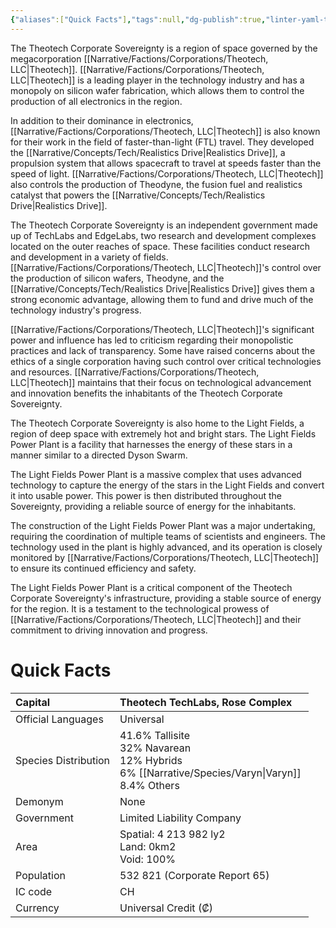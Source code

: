 ```yaml
---
{"aliases":["Quick Facts"],"tags":null,"dg-publish":true,"linter-yaml-title-alias":"Quick Facts","permalink":"/narrative/locations/theotech-corporate-sovereignty/","dgPassFrontmatter":true}
---
```



The Theotech Corporate Sovereignty is a region of space governed by the megacorporation [[Narrative/Factions/Corporations/Theotech, LLC\|Theotech]]. [[Narrative/Factions/Corporations/Theotech, LLC\|Theotech]] is a leading player in the technology industry and has a monopoly on silicon wafer fabrication, which allows them to control the production of all electronics in the region.

In addition to their dominance in electronics, [[Narrative/Factions/Corporations/Theotech, LLC\|Theotech]] is also known for their work in the field of faster-than-light (FTL) travel. They developed the [[Narrative/Concepts/Tech/Realistics Drive\|Realistics Drive]], a propulsion system that allows spacecraft to travel at speeds faster than the speed of light. [[Narrative/Factions/Corporations/Theotech, LLC\|Theotech]] also controls the production of Theodyne, the fusion fuel and realistics catalyst that powers the [[Narrative/Concepts/Tech/Realistics Drive\|Realistics Drive]].

The Theotech Corporate Sovereignty is an independent government made up of TechLabs and EdgeLabs, two research and development complexes located on the outer reaches of space. These facilities conduct research and development in a variety of fields. [[Narrative/Factions/Corporations/Theotech, LLC\|Theotech]]'s control over the production of silicon wafers, Theodyne, and the [[Narrative/Concepts/Tech/Realistics Drive\|Realistics Drive]] gives them a strong economic advantage, allowing them to fund and drive much of the technology industry's progress.

[[Narrative/Factions/Corporations/Theotech, LLC\|Theotech]]'s significant power and influence has led to criticism regarding their monopolistic practices and lack of transparency. Some have raised concerns about the ethics of a single corporation having such control over critical technologies and resources. [[Narrative/Factions/Corporations/Theotech, LLC\|Theotech]] maintains that their focus on technological advancement and innovation benefits the inhabitants of the Theotech Corporate Sovereignty.

The Theotech Corporate Sovereignty is also home to the Light Fields, a region of deep space with extremely hot and bright stars. The Light Fields Power Plant is a facility that harnesses the energy of these stars in a manner similar to a directed Dyson Swarm.

The Light Fields Power Plant is a massive complex that uses advanced technology to capture the energy of the stars in the Light Fields and convert it into usable power. This power is then distributed throughout the Sovereignty, providing a reliable source of energy for the inhabitants.

The construction of the Light Fields Power Plant was a major undertaking, requiring the coordination of multiple teams of scientists and engineers. The technology used in the plant is highly advanced, and its operation is closely monitored by [[Narrative/Factions/Corporations/Theotech, LLC\|Theotech]] to ensure its continued efficiency and safety.

The Light Fields Power Plant is a critical component of the Theotech Corporate Sovereignty's infrastructure, providing a stable source of energy for the region. It is a testament to the technological prowess of [[Narrative/Factions/Corporations/Theotech, LLC\|Theotech]] and their commitment to driving innovation and progress.

# Quick Facts

|    Capital                 |    Theotech TechLabs, Rose Complex<br>                                                                                                                                                      |
|:---------------------------|:--------------------------------------------------------------------------------------------------------------------------------------------------------------------------------------------|
|    Official Languages      |    Universal                                                                                                                                                                                |
|    Species Distribution    | <div>41.6% Tallisite&nbsp;</div><div>32% Navarean</div><div>12% Hybrids&nbsp;</div><div>6% [[Narrative/Species/Varyn\|Varyn]]&nbsp;</div><div>8.4% Others<br> </div>                                                     |
|    Demonym                 | None                                                                                                                                                                                        |
|    Government              |    Limited Liability Company                                                                                                                                                                |
|    Area                    | Spatial: 4 213 982 ly2&nbsp;<div>Land: 0km2&nbsp;</div><div>Void: 100%<br>                                                                               </div>                             |
|    Population              |                                                                                                                                                               532 821 (Corporate Report 65) |
|    IC code                 |    CH                                                                                                                                                                                       |
|    Currency                |  Universal Credit (₡)                                                                                                                                                                       |  